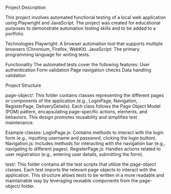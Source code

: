 Project Description

This project involves automated functional testing of a local web application using Playwright and JavaScript. The project was created for educational purposes to demonstrate automation testing skills and to be added to a portfolio.

Technologies
Playwright: A browser automation tool that supports multiple browsers (Chromium, Firefox, WebKit).
JavaScript: The primary programming language for writing tests.

Functionality
The automated tests cover the following features:
User authentication
Form validation
Page navigation checks
Data handling validation

Project Structure

page-object/: This folder contains classes representing the different pages or components of the application (e.g., LoginPage, Navigation, RegisterPage, DeliveryDetails). Each class follows the Page Object Model (POM) pattern, encapsulating page-specific actions, elements, and behaviors. This design promotes reusability and simplifies test maintenance.

Example classes:
LoginPage.js: Contains methods to interact with the login form (e.g., inputting username and password, clicking the login button).
Navigation.js: Includes methods for interacting with the navigation bar (e.g., navigating to different pages).
RegisterPage.js: Handles actions related to user registration (e.g., entering user details, submitting the form).

test/: This folder contains all the test scripts that utilize the page-object classes. Each test imports the relevant page objects to interact with the application. This structure allows tests to be written in a more readable and maintainable way by leveraging reusable components from the page-object/ folder.
